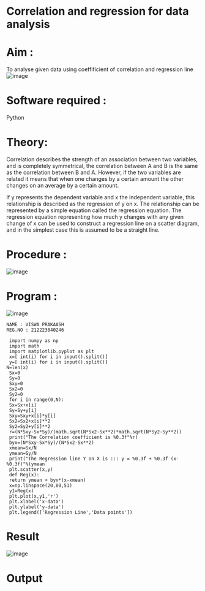 # Correlation and regression for data analysis
# Aim : 

To analyse given data using coeffificient of correlation and regression line
![image](https://user-images.githubusercontent.com/104613195/168224136-d6b64e64-7d3d-4775-9337-c8f96fe41f2d.png)


# Software required :  

Python

# Theory:

Correlation describes the strength of an association between two variables, and is completely symmetrical, the correlation between A and B is the same as the correlation between B and A. However, if the two variables are related it means that when one changes by a certain amount the other changes on an average by a certain amount.  

If y represents the dependent variable and x the independent variable, this relationship is described as the regression of y on x. The relationship can be represented by a simple equation called the regression equation. The regression equation representing how much y changes with any given change of x can be used to construct a regression line on a scatter diagram, and in the simplest case this is assumed to be a straight line.

# Procedure :

![image](https://user-images.githubusercontent.com/104613195/168225866-ac8f6610-bdc3-4ac2-a24e-2b24ba08e189.png)

# Program :

![image](https://github.com/ramjan1729/Correlation_Regression/assets/103921593/9eb48cbf-8ca3-4cd9-8440-ff45fd98333e)

```
NAME : VISWA PRAKAASH
REG.NO : 212223040246
```
```
 import numpy as np
 import math
 import matplotlib.pyplot as plt
 x=[ int(i) for i in input().split()]
 y=[ int(i) for i in input().split()]
N=len(x)
 Sx=0
 Sy=0
 Sxy=0
 Sx2=0
 Sy2=0
 for i in range(0,N):
 Sx=Sx+x[i]
 Sy=Sy+y[i]
 Sxy=Sxy+x[i]*y[i]
 Sx2=Sx2+x[i]**2
 Sy2=Sy2+y[i]**2
 r=(N*Sxy-Sx*Sy)/(math.sqrt(N*Sx2-Sx**2)*math.sqrt(N*Sy2-Sy**2))
 print("The Correlation coefficient is %0.3f"%r)
 byx=(N*Sxy-Sx*Sy)/(N*Sx2-Sx**2)
 xmean=Sx/N
 ymean=Sy/N
 print("The Regression line Y on X is ::: y = %0.3f + %0.3f (x-%0.3f)"%(ymean
 plt.scatter(x,y)
 def Reg(x):
 return ymean + byx*(x-xmean)
 x=np.linspace(20,80,51)
 y1=Reg(x)
 plt.plot(x,y1,'r')
 plt.xlabel('x-data')
 plt.ylabel('y-data')
 plt.legend(['Regression Line','Data points'])
```
# Result

![image](https://github.com/user-attachments/assets/285adfc6-6e34-4851-bd0d-35951ec989e2)

# Output 
